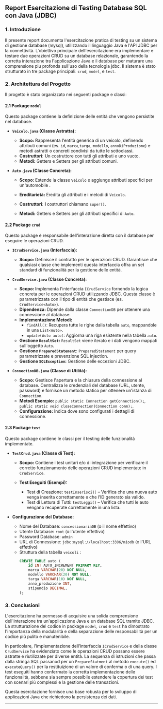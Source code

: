 ## Report Esercitazione di Testing Database SQL con Java (JDBC)

### 1\. Introduzione

Il presente report documenta l'esercitazione pratica di testing su un sistema di gestione database (mysql), utilizzando il linguaggio Java e l'API JDBC per la connettività. L'obiettivo principale dell'esercitazione era implementare e testare due operazioni CRUD su un database relazionale, garantendo la corretta interazione tra l'applicazione Java e il database per maturare una comprensione piu profonda sull'uso della tecnologia jdbc. Il sistema è stato strutturato in tre package principali: `crud`, `model`, e `test`.

### 2\. Architettura del Progetto

Il progetto è stato organizzato nei seguenti package e classi:

#### 2.1 Package `model`

Questo package contiene la definizione delle entità che vengono persistite nel database.

- **`Veicolo.java` (Classe Astratta):**

  - **Scopo:** Rappresenta l'entità generica di un veicolo, definendo attributi comuni (es. `id`, `marca`,`targa`, `modello`, `annoDiProduzione`) e metodi astratti o concreti condivisi da tutte le sottoclassi.
  - **Costruttori:** Un costruttore con tutti gli attributi e uno vuoto.
  - **Metodi:** Getters e Setters per gli attributi comuni.

- **`Auto.java` (Classe Concreta):**

  - **Scopo:** Estende la classe `Veicolo` e aggiunge attributi specifici per un'automobile .
  - **Ereditarietà:** Eredita gli attributi e i metodi di `Veicolo`.

  - **Costruttori:** I costruttori chiamano `super()`.
  - **Metodi:** Getters e Setters per gli attributi specifici di `Auto`.

#### 2.2 Package `crud`

Questo package è responsabile dell'interazione diretta con il database per eseguire le operazioni CRUD.

- **`ICrudService.java` (Interfaccia):**

  - **Scopo:** Definisce il contratto per le operazioni CRUD. Garantisce che qualsiasi classe che implementi questa interfaccia offra un set standard di funzionalità per la gestione delle entità.

- **`CrudService.java` (Classe Concreta):**

  - **Scopo:** Implementa l'interfaccia `ICrudService` fornendo la logica concreta per le operazioni CRUD utilizzando JDBC. Questa classe è parametrizzata con il tipo di entità che gestisce (es. `CrudService<Auto>`).
  - **Dipendenza:** Dipende dalla classe `ConnectionDB` per ottenere una connessione al database.
  - **Implementazione Metodi:**
    - `findAll()`: Recupera tutte le righe dalla tabella `auto`, mappandole in una `List<Auto>`.
    - `update(Auto auto)`: Aggiorna una riga esistente nella tabella `auto`.
  - **Gestione `ResultSet`:** `ResultSet` viene iterato e i dati vengono mappati sull'oggetto `Auto`.
  - **Gestione `PreparedStatement`:** `PreparedStatement` per query parametrizzate e prevenzione SQL injection.
  - **Gestione `SQLException`:** Gestione delle eccezioni JDBC.

- **`ConnectionDB.java` (Classe di Utilità):**

  - **Scopo:** Gestisce l'apertura e la chiusura della connessione al database. Centralizza le credenziali del database (URL, utente, password) e fornisce un metodo statico per ottenere un'istanza di `Connection`.
  - **Metodi Esempio:** `public static Connection getConnection();`, `public static void closeConnection(Connection conn);`.
  - **Configurazione:** Indica dove sono configurati i dettagli di connessione.

#### 2.3 Package `test`

Questo package contiene le classi per il testing delle funzionalità implementate.

- **`TestCrud.java` (Classe di Test):**

  - **Scopo:** Contiene i test unitari e/o di integrazione per verificare il corretto funzionamento delle operazioni CRUD implementate in `CrudService`.

  - **Test Eseguiti (Esempi):**
    - Test di Creazione: `testInserisci()` – Verifica che una nuova auto venga inserita correttamente e che l'ID generato sia valido.
    - Test di Lettura di Tutti: `testLeggi()` – Verifica che tutti le auto vengano recuperate correttamente in una lista.

- **Configurazione del Database:**

  - Nome del Database: `concessionariaDB` (o il nome effettivo)
  - Utente Database: `root` (o l'utente effettivo)
  - Password Database: `admin`
  - URL di Connessione: `jdbc:mysql://localhost:3306/miodb` (o l'URL effettivo)
  - Struttura della tabella `veicoli` :
    ```sql
    CREATE TABLE auto (
        id INT AUTO_INCREMENT PRIMARY KEY,
        marca VARCHAR(20) NOT NULL,
        modello VARCHAR(20) NOT NULL,
        targa VARCHAR(10) NOT NULL,
        anno_produzione INT,
        stipendio DECIMAL,
    );
    ```

### 3\. Conclusioni

L'esercitazione ha permesso di acquisire una solida comprensione dell'interazione tra un'applicazione Java e un database SQL tramite JDBC. La strutturazione del codice in package `model`, `crud` e `test` ha dimostrato l'importanza della modularità e della separazione delle responsabilità per un codice più pulito e manutenibile.

In particolare, l'implementazione dell'interfaccia `ICrudService` e della classe `CrudService` ha evidenziato come le operazioni CRUD possano essere astratte e riutilizzate per diverse entità. La sequenza di istruzioni che passa dalla stringa SQL passanod per un `PrepareStatment` al metodo `execute()` ed `executeQuery()` per la restituizione di un valore di conferma o di una query. I test eseguiti hanno confermato la corretta implementazione delle funzionalità, sebbene sia sempre possibile estendere la copertura dei test con scenari più complessi e la gestione delle transazioni.

Questa esercitazione fornisce una base robusta per lo sviluppo di applicazioni Java che richiedono la persistenza dei dati.

---
